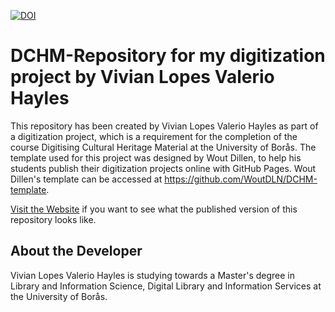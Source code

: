 [![DOI](https://zenodo.org/badge/471756787.svg)](https://zenodo.org/badge/latestdoi/471756787)

# DCHM-Repository for my digitization project by Vivian Lopes Valerio Hayles

This repository has been created by Vivian Lopes Valerio Hayles as part of a digitization project, which is a requirement for the completion of the course Digitising Cultural Heritage Material at the University of Borås. The template used for this project was designed by Wout Dillen, to help his students publish their digitization projects online with GitHub Pages. Wout Dillen's template can be accessed at https://github.com/WoutDLN/DCHM-template.

[Visit the Website](https://sslis.github.io/DCHM-template/) if you want to see what the published version of this repository looks like.

## About the Developer
Vivian Lopes Valerio Hayles is studying towards a Master's degree in Library and Information Science, Digital Library and Information Services at the University of Borås. 
